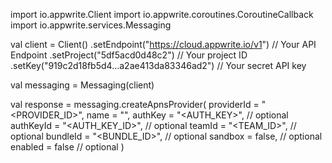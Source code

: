 import io.appwrite.Client
import io.appwrite.coroutines.CoroutineCallback
import io.appwrite.services.Messaging

val client = Client()
    .setEndpoint("https://cloud.appwrite.io/v1") // Your API Endpoint
    .setProject("5df5acd0d48c2") // Your project ID
    .setKey("919c2d18fb5d4...a2ae413da83346ad2") // Your secret API key

val messaging = Messaging(client)

val response = messaging.createApnsProvider(
    providerId = "<PROVIDER_ID>",
    name = "<NAME>",
    authKey = "<AUTH_KEY>", // optional
    authKeyId = "<AUTH_KEY_ID>", // optional
    teamId = "<TEAM_ID>", // optional
    bundleId = "<BUNDLE_ID>", // optional
    sandbox = false, // optional
    enabled = false // optional
)
